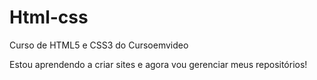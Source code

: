 # Html-css
 Curso de HTML5 e CSS3 do Cursoemvideo

Estou aprendendo a criar sites e agora vou gerenciar meus repositórios!